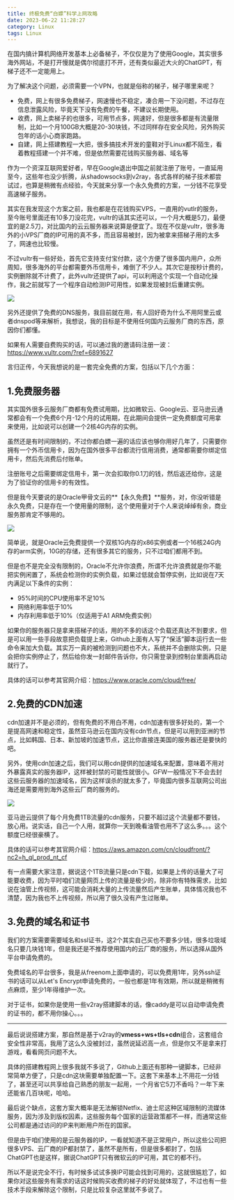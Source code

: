 ```yaml
---
title: 终极免费“白嫖”科学上网攻略
date: 2023-06-22 11:28:27
category: Linux
tags: Linux
---
```

在国内搞计算机网络开发基本上必备梯子，不仅仅是为了使用Google，其实很多海外网站，不是打开慢就是偶尔彻底打不开，还有类似最近大火的ChatGPT，有梯子还不一定能用上。

为了解决这个问题，必须需要一个VPN，也就是俗称的梯子，梯子哪里来呢？

- 免费，网上有很多免费梯子，网速慢也不稳定，凑合用一下没问题，不过存在信息泄露风险，毕竟天下没有免费的午餐，不建议长期使用。
- 收费，网上卖梯子的也很多，可用节点多，网速好，但是很多都是有流量限制，比如一个月100GB大概是20-30块钱，不过同样存在安全风险，另外购买包年的话小心商家跑路。
- 自建，网上搭建教程一大把，很多搞技术开发的童鞋对于Linux都不陌生，看着教程搭建一个并不难，但是依然需要花钱购买服务器、域名等

作为一个资深互联网爱好者，早在Google退出中国之前就注册了账号，一直延用至今，这些年也没少折腾，从shadowsocks到v2ray，各式各样的梯子技术都尝试过，也算是稍微有点经验，今天就来分享一个永久免费的方案，一分钱不花享受高速梯子服务。

<!--more-->
其实在我发现这个方案之前，我也都是在花钱购买VPS，一直用的vutlr的服务，至今账号里面还有10多刀没花完，vultr的话其实还可以，一个月大概是5刀，最便宜的是2.5刀，对比国内的云云服务器来说算是便宜了。现在不仅是vultr，很多海外的小VPS厂商的IP可用的真不多，而且容易被封，因为被拿来搭梯子用的太多了，网速也比较慢。

不过vultr有一些好处，首先它支持支付宝付款，这个方便了很多国内用户，众所周知，很多海外的平台都需要外币信用卡，难倒了不少人。其次它是按秒计费的，实例删除就不计费了，此外vultr还提供了api，可以利用这个实现一个自动化操作，我之前就写了一个程序自动检测IP可用性，如果发现被封后重建实例。

<img src="/images/2023/2023-06-221201.png">

另外还提供了免费的DNS服务，我目前就在用，有人回好奇为什么不用阿里云或者dnspod等来解析，我想说，我的目标是不使用任何国内云服务厂商的东西，原因你们都懂。

如果有人需要自费购买的话，可以通过我的邀请码注册一波：https://www.vultr.com/?ref=6891627

言归正传，今天我想说的是一套完全免费的方案，包括以下几个方面：

## 1.免费服务器
其实国外很多云服务厂商都有免费试用期，比如微软云、Google云、亚马逊云通常都会有一个免费6个月-12个月的试用期，在此期间会提供一定免费额度可用拿来使用，比如说可以创建一个2核4G内存的实例。

虽然还是有时间限制的，不过你都白嫖一遍的话应该也够你用好几年了，只需要你拥有一个外币信用卡，因为在国外很多平台都流行信用消费，通常都需要你绑定信用卡，然后先消费后付账单。

注册账号之后需要绑定信用卡，第一次会扣取你0.1刀的钱，然后返还给你，这是为了验证你的信用卡的有效性。

但是我今天要说的是Oracle甲骨文云的**【永久免费】**服务，对，你没听错是永久免费，只是存在一个使用量的限制，这个使用量对于个人来说绰绰有余，商业服务那肯定不够用的。

<img src="/images/2023/2023-06-222235.png">

简单说，就是Oracle云免费提供一个双核1G内存的x86实例或者一个16核24G内存的arm实例，10G的存储，还有很多其它的服务，只不过咱们都用不到。

但是也不是完全没有限制的，Oracle不允许你浪费，所谓不允许浪费就是你不能把实例闲置了，系统会检测你的实例负载，如果过低就会暂停实例，比如说在7天内满足以下条件的实例：

 - 95%时间的CPU使用率不足10%
 - 网络利用率低于10%
 - 内存利用率低于10%（仅适用于A1 ARM免费实例）

如果你的服务器只是拿来搭梯子的话，用的不多的话这个负载还真达不到要求，但是可以用一些手段故意把负载提上来，Github上面有人写了“保活”脚本运行去一些命令来加大负载。其实万一真的被检测到问题也不大，系统并不会删除实例，只是会把你实例停止了，然后给你发一封邮件告诉你，你只需登录到控制台里面再启动就行了。

具体的话可以参考其官网介绍：https://www.oracle.com/cloud/free/

## 2.免费的CDN加速
cdn加速并不是必须的，但有免费的不用白不用，cdn加速有很多好处的，第一个是提高网速和稳定性，虽然亚马逊云在国内没有cdn节点，但是可以用到亚洲的节点，比如韩国、日本、新加坡的加速节点，这比你直接连美国的服务器还是要快的吧。

另外，使用cdn加速之后，我们可以用cdn提供的加速域名来配置，意味着不用对外暴露真实的服务器IP，这样被封禁的可能性就很小。GFW一般情况下不会去封这些云服务器的加速域名，因为这样误杀的就太多了，毕竟国内很多互联网公司出海还是需要用到海外这些云厂商的服务的。

<img src="/images/2023/2023-06-222240.png">

亚马逊云提供了每个月免费1TB流量的cdn服务，只要不超过这个流量都不要钱，放心用。说实话，自己一个人用，就算你一天到晚看油管也用不了这么多。。。这个额度已经很豪横了。

具体的话可以参考其官网介绍：https://aws.amazon.com/cn/cloudfront/?nc2=h_ql_prod_nt_cf

有一点需要大家注意，据说这个1TB流量只是cdn下载，如果是上传的话量大了可能要收费，因为平时咱们流量网页上传的流量是极少的，除非你有特殊需求，比如说在油管上传视频，这可能会消耗大量的上传流量然后产生账单，具体情况我也不清楚，因为我也不上传视频，所以用了很久没有产生过账单。

## 3.免费的域名和证书
我们的方案需要需要域名和ssl证书，这2个其实自己买也不要多少钱，很多垃圾域名只要几块钱1年，但是我还是不推荐使用国内的云厂商的服务，所以选择从国外平台申请免费的。

免费域名的平台很多，我是从freenom上面申请的，可以免费用1年，另外ssh证书的话可以从Let's Encrypt申请免费的，一般也都是1年有效期，所以就是稍微有点麻烦，至少1年得维护一次。

对于证书，如果你是使用一些v2ray搭建脚本的话，像caddy是可以自动申请免费的证书的，都不用你操心。。。

---

最后说说搭建方案，那自然是基于v2ray的**vmess+ws+tls+cdn**组合，这套组合安全性非常高，我用了这么久没被封过，虽然说延迟高一点，但是你又不是拿来打游戏，看看网页问题不大。

具体的搭建教程网上很多我就不多说了，Github上面还有那种一键脚本，已经非常简单方便了，只是cdn这块需要单独配置一下。这套下来基本上不用花一分钱了，甚至还可以共享给自己熟悉的朋友一起用，一个月省它5刀不香吗？一年下来还能省几百块呢，哈哈。

最后说个缺点，这套方案大概率是无法解锁Netfix、迪士尼这种区域限制的流媒体服务，因为涉及到版权因素，这些服务每个国家的运营政策都不一样，而通常这些公司都是通过访问的IP来判断用户所在的国家。

但是由于咱们使用的是云服务器的IP，一看就知道不是正常用户，所以这些公司把很多VPS、云厂商的IP都封禁了，虽然不是所有，但是很多都封了，包括ChatGPT也是这样，据说ChatGPT只有微软云的IP可用，其它的都不行。

所以不是说完全不行，有时候多试试多换IP可能会找到可用的，这就很尴尬了，如果你对这些服务有需求的话这时候购买收费的梯子的好处就体现了，不过也有一些技术手段来解除这个限制，只是比较复杂这里就不多说了。